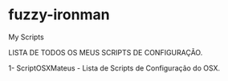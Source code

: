 fuzzy-ironman
=============

My Scripts

LISTA DE TODOS OS MEUS SCRIPTS DE CONFIGURAÇÃO.

1- ScriptOSXMateus - Lista de Scripts de Configuração do OSX.
